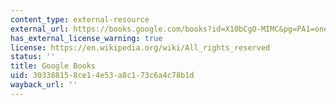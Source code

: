 ```yaml
---
content_type: external-resource
external_url: https://books.google.com/books?id=X10bCgO-MIMC&pg=PA1=onepage#v=onepage&q&f=false
has_external_license_warning: true
license: https://en.wikipedia.org/wiki/All_rights_reserved
status: ''
title: Google Books
uid: 30338815-8ce1-4e53-a8c1-73c6a4c78b1d
wayback_url: ''
---
```

